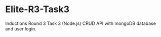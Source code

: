 # Elite-R3-Task3
Inductions Round 3 Task 3 (Node.js)
CRUD API with mongoDB database and user login.
